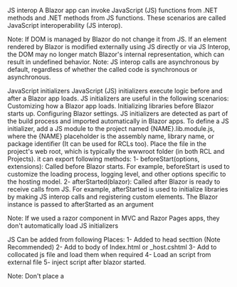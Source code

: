 JS interop
A Blazor app can invoke JavaScript (JS) functions from .NET methods and .NET methods from JS functions. These scenarios are called JavaScript interoperability (JS interop).

Note: If DOM is managed by Blazor do not change it from JS. If an element rendered by Blazor is modified externally using JS directly or via JS Interop, the DOM may no longer match Blazor's internal representation, which can result in undefined behavior.
Note: JS interop calls are asynchronous by default, regardless of whether the called code is synchronous or asynchronous.

JavaScript initializers
JavaScript (JS) initializers execute logic before and after a Blazor app loads.  JS initializers are useful in the following scenarios:
    Customizing how a Blazor app loads.
    Initializing libraries before Blazor starts up.
    Configuring Blazor settings.
JS initializers are detected as part of the build process and imported automatically in Blazor apps. To define a JS initializer, add a JS module to the project named {NAME}.lib.module.js, where the {NAME} placeholder is the assembly name, library name, or package identifier (It can be used for RCLs too). Place the file in the project's web root, which is typically the wwwroot folder (in both RCL and Projects).
it can export following methods:
1- beforeStart(options, extensions): Called before Blazor starts. For example, beforeStart is used to customize the loading process, logging level, and other options specific to the hosting model. 
2- afterStarted(blazor): Called after Blazor is ready to receive calls from JS. For example, afterStarted is used to initialize libraries by making JS interop calls and registering custom elements. The Blazor instance is passed to afterStarted as an argument

Note: If we used a razor component in MVC and Razor Pages apps, they don't automatically load JS initializers

JS Can be added from following Places:
1- Added to head secttion (Note Recommended)
2- Add to body of Index.html or _host.cshtml
3- Add to collocated js file and load them when required
4- Load an script from external file
5- inject script after blazor started.

Note: Don't place a <script> tag in a Razor component file (.razor) because the <script> tag can't be updated dynamically by Blazor (since script needs parsing with js parser!).

Add Script to Head
It can be added to Head of html in index.html/_layout.cshtml/_host.cshtml, but it is not recommended since:
1- It takes some time to parse it and so the page load is slower
2- since Blazor object is not ready yet we can not do much except the function and object definition.
3- It pollutes global object (window)

Add Script to end of Body
since it pollute the global object, it better to do start and main initialization there. For example in case of manual start of Blazor we can use end of Body to place it.

Collocated JS File
As we display it previously, they can be added with same name (including extension) to the same place as page, view or component and in publish/build time they added to wwwroot folder with the full path (~/pages/index.razor.js). So we should consider this full path for loading and using them. 
In case of Blazor, we can use them by importing it using import function in OnAfterRenderAsync(bool fistRender) method as below (Where JS is an instance of IJSRuntime service injected in component):
module = await JS.InvokeAsync<IJSObjectReference>(
    "import", "./Pages/Index.razor.js");

We can use collocated javascript file in RCL too. the only difference is to use them we should use the path as /_content/RCLPackageID/.. in both components in RCL and component placed in main App:
var module = await JS.InvokeAsync<IJSObjectReference>("import", 
    "./_content/AppJS/Pages/Index.razor.js");

Global external JS Files
They should be place in wwwroot in App itself or RCLs and they should reference similary. To Add them we can add them to end of body after Blazor script or we can use them directly same to collocated js files. 

Load after Blazor Start
If we manually start Blazor using the following script it return a js promise which after it resolution we can call any js script we want. 
Also we have Initializers afterStarted which do the above for automatic start. 

Cache JS and static Assets
JavaScript (JS) files and other static assets aren't generally cached on clients during development in the Development environment. During development, static asset requests include the Cache-Control header with a value of no-cache or max-age with a value of zero (0).
During production in the Production environment, JS files are usually cached by clients.

Call JS Function from dotnet
As already saw, you can use InvokeAsync<T> and InvokeVoidAsync (There is an sxtended method with this name with same functionality too which exist in JSRuntimeExtensions and JSObjectReferenceExtensions) from dotnet to call a js function. The name of js function here is (the function identifier (String)) is relative to the global scope (window). To call window.someScope.someFunction, the identifier is someScope.someFunction. Of course in case of using IJSObjectReference extension method for js module, we can use the name relative to module.
There is multiple signature/overload for it and some of its inputs (aside from function identifier) are:
1- an Object[] which represents js function arguments and can get any number of JSON-serializable arguments.
2- The cancellation token (CancellationToken) propagates a notification that operations should be canceled (same as abort function in js I think!).
3- TimeSpan represents a time limit for a JS operation.

The output of method for InvokeAsync<T>: The TValue return type must also be JSON serializable. TValue should match the .NET type that best maps to the JSON type returned (Could we define other return type except IJSStreamReference or IJSObjectReference?? Yes it is true if it be JSON Serializable!).
If js function returns a promise<T>, the await itself wait for js promise to resolve too. 

Note: One of use case of JS Interop is to use browser APIs from .NET. there is lots of APIs developed for browser which may be useful in some scenarios. To see the list of browser API you can see:
https://developer.mozilla.org/en-US/docs/Web/API

Note: Some browser API, due to security consideration, can only be triggered by user and can not triggered in code (API restericted to user gesture). For example consider the case the api for making a video playback in full screen. To do them we should trigger them as an event raised by user (For example onclick). But in case of Blazor Server since it send to server through another event which is not raised by user (signalR), the method do not execute if we use @onclick which handle by Blazor. In this case you should handle the method in js and using onclick trigger totally in JavaScript context. 

Note: For Blazor Server apps with prerendering enabled, calling into JS isn't possible during initial prerendering. JS interop calls must be deferred until after the connection with the browser is established. We get the following error in case of using JS Interop on Serverside:
JavaScript interop calls cannot be issued during server-side prerendering, because the page has not yet loaded in the browser. Prerendered components must wrap any JavaScript interop calls in conditional logic to ensure those interop calls are not attempted during prerendering.
Basically do not do any js/dom manipulation untill afterRender called. 

Use JS Interop in class
We used JS Interoperability in Razor component above. but if we want to use them in all c sharp class we can do same. Inject IJSRuntime and use it. So we should use Microsoft.JSInterop namespace here. 
Then we can use it by instantiation in OnInit life step. We can not use Inject Service if we do not register them in Service collection, but we can register it if we want to use it on multiple places.
What happen if we call a method that need browser to execute (For example do UI change) in Blazor Server?! No I do not think it works!
JavaScript interop calls cannot be issued during server-side prerendering, because the page has not yet loaded in the browser. Prerendered components must wrap any JavaScript interop calls in conditional logic to ensure those interop calls are not attempted during prerendering.







